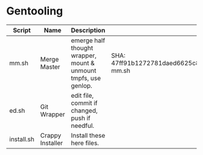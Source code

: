 # Gentooling
Script | Name | Description | Checksums
------ | ---- | ----------- | ---------
mm.sh | Merge Master | emerge half thought wrapper, mount & unmount tmpfs, use genlop. | SHA: 47ff91b1272781daed6625c8d9cc45184c4b0448853b4a164bb62b916b93f7d75da3bb836527296f0a23d8c34a4486e8e62ce5dc6ed1137a6120094174221053  mm.sh
ed.sh | Git Wrapper | edit file, commit if changed, push if needful.
install.sh | Crappy Installer | Install these here files.
